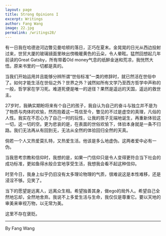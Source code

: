 ```yaml
---
layout: page
title: Strong Opinions I
excerpt: Writings
author: Fang Wang
image: 22.jpg
permalink: /writings28/
---
```


有一日我在哈德逊河边瞥见曼哈顿的落日，正巧在夏末。金晃晃的日光从西边投射过来，世贸大厦的玻璃镜面里映出傍晚暖黄色的云朵，令人晕眩。猛然回想起几年前读的Great Gatsby，所有带着Old money气息的纸醉金迷和荒凉，我恍然大悟。原来书里的一切都是真的。

当我们开始运用并且能够分辨所谓“世俗标准”一类的修辞时，就已然活在世俗中了。如何才能生活在世俗之外？世界之外？诚然如所有文学乃至西方哲学中声称的一般，哲学家在学习死。难道死便是唯一的途径？果然是遥远的天国，遥远的救世主。

27岁时，我确实期盼将来有个自己的孩子，我自认为自己的奋斗与独立并不是为了物质与肉体的欢愉，然而抱着这一笃信至今，瞥见的不过是虚空的真理，凡俗的人性。我实在不忍心为了自己一时的玩性，让我的孩子无端地诞生，再重新体验这一切，这一切的空。更为悲哀的是，在表面的世俗欢愉下，体验本身就是一条不归路。我们无法再从有回到无，无法从全然的体验回归全然的天真。

倘若一个人又热爱莫扎特，又热爱生活。他该是多么地虚伪。这两者爱中必有一伪。

当我思考宗教和信仰时，我想的是，如果一门信仰只是令人变得更符合当下社会的成功标准，更如鱼得水般合宜地享受生活，我想我会看不起这种信仰。

时至今日，我身上似乎仍旧没有太多理论物理的气质，很难说这是本性难移，还是浸淫不够。见笑了。

当下的愿望是远离人，远离众生相。希望独善其身，做ego的局外人。希望自己全然地忘却，全然地舍弃。我说不上多爱生活与生命，我仅仅是尊重它。要以天地的审美来审视万物，以无常为美。

这里不存在褒贬。



****

By Fang Wang